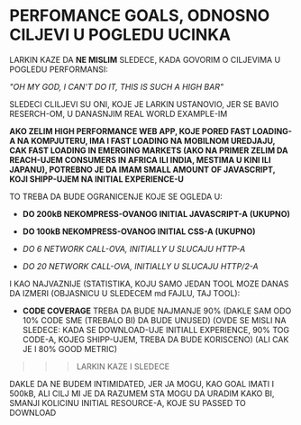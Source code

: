 # PERFOMANCE GOALS, ODNOSNO CILJEVI U POGLEDU UCINKA

LARKIN KAZE DA **NE MISLIM** SLEDECE, KADA GOVORIM O CILJEVIMA U POGLEDU PERFORMANSI:

*"OH MY GOD, I CAN'T DO IT, THIS IS SUCH A HIGH BAR"*

SLEDECI CLILJEVI SU ONI, KOJE JE LARKIN USTANOVIO, JER SE BAVIO RESERCH-OM, U DANASNJIM REAL WORLD EXAMPLE-IM

**AKO ZELIM HIGH PERFORMANCE WEB APP, KOJE PORED FAST LOADING-A NA KOMPJUTERU, IMA I FAST LOADING NA MOBILNOM UREDJAJU, CAK FAST LOADING IN EMERGING MARKETS (AKO NA PRIMER ZELIM DA REACH-UJEM CONSUMERS IN AFRICA ILI INDIA, MESTIMA U KINI ILI JAPANU), POTREBNO JE DA IMAM SMALL AMOUNT OF JAVASCRIPT, KOJI SHIPP-UJEM NA INITIAL EXPERIENCE-U**

TO TREBA DA BUDE OGRANICENJE KOJE SE OGLEDA U:

- **DO 200kB NEKOMPRESS-OVANOG INITIAL JAVASCRIPT-A (UKUPNO)**

- **DO 100kB NEKOMPRESS-OVANOG INITIAL CSS-A (UKUPNO)**

- *DO 6 NETWORK CALL-OVA, INITIALLY U SLUCAJU HTTP-A*

- *DO 20 NETWORK CALL-OVA, INITIALLY U SLUCAJU HTTP/2-A*

I KAO NAJVAZNIJE (STATISTIKA, KOJU SAMO JEDAN TOOL MOZE DANAS DA IZMERI (OBJASNICU U SLEDECEM md FAJLU, TAJ TOOL):

- **CODE COVERAGE** TREBA DA BUDE NAJMANJE 90% (DAKLE SAM ODO 10% CODE SME (TREBALO BI) DA BUDE UNUSED) (OVDE SE MISLI NA SLEDECE: KADA SE DOWNLOAD-UJE INITIALL EXPERIENCE, 90% TOG CODE-A, KOJEG SHIPP-UJEM, TREBA DA BUDE KORISCENO) (ALI CAK JE I 80% GOOD METRIC)

>>> LARKIN KAZE I SLEDECE

DAKLE DA NE BUDEM INTIMIDATED, JER JA MOGU, KAO GOAL IMATI I 500kB, ALI CILJ MI JE DA RAZUMEM STA MOGU DA URADIM KAKO BI, SMANJI KOLICINU INITIAL RESOURCE-A, KOJE SU PASSED TO DOWNLOAD
